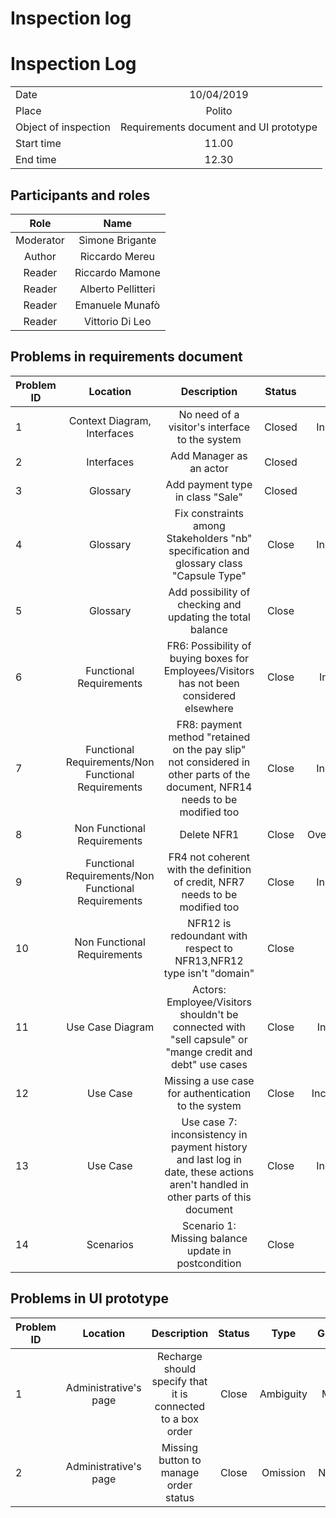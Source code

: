 

# Inspection log

# Inspection Log
| | |
| ---------- | :----------: |
| Date | 10/04/2019 |
| Place | Polito |
| Object of inspection | Requirements document and UI prototype |
| Start time | 11.00 |
| End time | 12.30 |

## Participants and roles
| Role | Name |
| :--------: | :------: |
| Moderator | Simone Brigante |
| Author | Riccardo Mereu |
| Reader | Riccardo Mamone |
| Reader | Alberto Pellitteri |
| Reader | Emanuele Munafò |
| Reader | Vittorio Di Leo |

## Problems in requirements document
| Problem ID | Location | Description | Status | Type | Gravity |
| ----------- | :-------: | :-----------: | :-------: | :---: | :-------: |
| 1 | Context Diagram, Interfaces | No need of a visitor's interface to the system | Closed | Inconsistency | Major | 
| 2 | Interfaces | Add Manager as an actor | Closed | Omission | Normal |
| 3 | Glossary | Add payment type in class "Sale" | Closed | Omission | Normal | 
| 4 | Glossary | Fix constraints among Stakeholders "nb" specification and glossary class "Capsule Type" | Close | Inconsistency | Normal | 
| 5 | Glossary | Add possibility of checking and updating the total balance | Close | Omission | Normal | 
| 6 | Functional Requirements | FR6: Possibility of buying boxes for Employees/Visitors has not been considered elsewhere | Close | Incosistency | Minor | 
| 7 | Functional Requirements/Non Functional Requirements | FR8: payment method "retained on the pay slip" not considered in other parts of the document, NFR14 needs to be modified too | Close | Inconsistency| Minor|
| 8 | Non Functional Requirements| Delete NFR1 | Close | Overspecification | Minor |
| 9 | Functional Requirements/Non Functional Requirements | FR4 not coherent with the definition of credit, NFR7 needs to be modified too | Close | Inconsistency | Normal | 
| 10 | Non Functional Requirements | NFR12 is redoundant with respect to NFR13,NFR12 type isn't "domain" | Close | Ambiguity | Minor |
| 11 | Use Case Diagram | Actors: Employee/Visitors shouldn't be connected with "sell capsule" or "mange credit and debt" use cases | Close | Incorrect fact | Major |
| 12 | Use Case | Missing a use case for authentication to the system | Close | Incompleteness | Normal |
| 13 | Use Case | Use case 7: inconsistency in payment history and last log in date, these actions aren't handled in other parts of this document | Close | Inconsistency | Minor |
| 14 | Scenarios | Scenario 1: Missing balance update in postcondition | Close | Omission | Minor|

## Problems in UI prototype

| Problem ID | Location | Description | Status | Type | Gravity |
| ----------- | :-------: | :-----------: | :-------: | :---: | :-------: |
| 1 | Administrative's page | Recharge should specify that it is connected to a box order | Close | Ambiguity | Minor |
| 2 | Administrative's page | Missing button to manage order status | Close | Omission | Normal |
